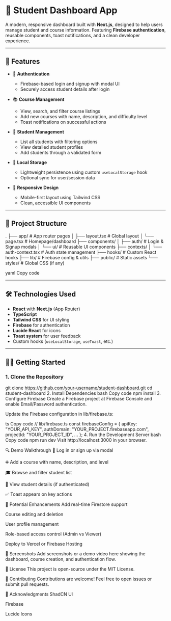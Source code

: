 # 📘 Student Dashboard App

A modern, responsive dashboard built with **Next.js**, designed to help users manage student and course information. Featuring **Firebase authentication**, reusable components, toast notifications, and a clean developer experience.

---

## 🚀 Features

- 🔐 **Authentication**
  - Firebase-based login and signup with modal UI
  - Securely access student details after login

- 📚 **Course Management**
  - View, search, and filter course listings
  - Add new courses with name, description, and difficulty level
  - Toast notifications on successful actions

- 👥 **Student Management**
  - List all students with filtering options
  - View detailed student profiles
  - Add students through a validated form

- 💾 **Local Storage**
  - Lightweight persistence using custom `useLocalStorage` hook
  - Optional sync for user/session data

- 🎨 **Responsive Design**
  - Mobile-first layout using Tailwind CSS
  - Clean, accessible UI components

---

## 📁 Project Structure

.
├── app/ # App router pages
│ ├── layout.tsx # Global layout
│ └── page.tsx # Homepage/dashboard
├── components/
│ ├── auth/ # Login & Signup modals
│ └── ui/ # Reusable UI components
├── contexts/
│ └── auth-context.tsx # Auth state management
├── hooks/ # Custom React hooks
├── lib/ # Firebase config & utils
├── public/ # Static assets
└── styles/ # Global CSS (if any)

yaml
Copy code

---

## 🛠️ Technologies Used

- **React** with **Next.js** (App Router)
- **TypeScript**
- **Tailwind CSS** for UI styling
- **Firebase** for authentication
- **Lucide React** for icons
- **Toast system** for user feedback
- Custom hooks (`useLocalStorage`, `useToast`, etc.)

---

## 🧑‍💻 Getting Started

### 1. Clone the Repository

git clone https://github.com/your-username/student-dashboard.git
cd student-dashboard
2. Install Dependencies
bash
Copy code
npm install
3. Configure Firebase
Create a Firebase project at Firebase Console and enable Email/Password authentication.

Update the Firebase configuration in lib/firebase.ts:

ts
Copy code
// lib/firebase.ts
const firebaseConfig = {
  apiKey: "YOUR_API_KEY",
  authDomain: "YOUR_PROJECT.firebaseapp.com",
  projectId: "YOUR_PROJECT_ID",
  ...
};
4. Run the Development Server
bash
Copy code
npm run dev
Visit http://localhost:3000 in your browser.

🔍 Demo Walkthrough
🔐 Log in or sign up via modal

➕ Add a course with name, description, and level

🎓 Browse and filter student list

📁 View student details (if authenticated)

✅ Toast appears on key actions

🌟 Potential Enhancements
Add real-time Firestore support

Course editing and deletion

User profile management

Role-based access control (Admin vs Viewer)

Deploy to Vercel or Firebase Hosting

📸 Screenshots
Add screenshots or a demo video here showing the dashboard, course creation, and authentication flow.

📝 License
This project is open-source under the MIT License.

🤝 Contributing
Contributions are welcome! Feel free to open issues or submit pull requests.

🙏 Acknowledgments
ShadCN UI

Firebase

Lucide Icons


```bash
